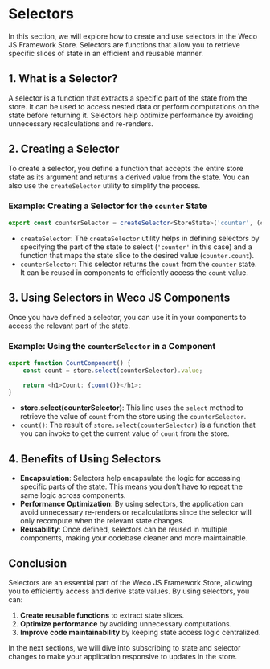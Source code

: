 # Selectors

In this section, we will explore how to create and use selectors in the Weco JS Framework Store. Selectors are functions that allow you to retrieve specific slices of state in an efficient and reusable manner.

## 1. What is a Selector?

A selector is a function that extracts a specific part of the state from the store. It can be used to access nested data or perform computations on the state before returning it. Selectors help optimize performance by avoiding unnecessary recalculations and re-renders.

## 2. Creating a Selector

To create a selector, you define a function that accepts the entire store state as its argument and returns a derived value from the state. You can also use the `createSelector` utility to simplify the process.

### Example: Creating a Selector for the `counter` State

```ts
export const counterSelector = createSelector<StoreState>('counter', (counter) => counter.count);
```

* `createSelector`: The `createSelector` utility helps in defining selectors by specifying the part of the state to select (`'counter'` in this case) and a function that maps the state slice to the desired value (`counter.count`).
* `counterSelector`: This selector returns the `count` from the `counter` state. It can be reused in components to efficiently access the `count` value.

## 3. Using Selectors in Weco JS Components

Once you have defined a selector, you can use it in your components to access the relevant part of the state.

### Example: Using the `counterSelector` in a Component

```ts
export function CountComponent() {
    const count = store.select(counterSelector).value;

    return <h1>Count: {count()}</h1>;
}
```

* **store.select(counterSelector)**: This line uses the `select` method to retrieve the value of `count` from the store using the `counterSelector`.
* `count()`: The result of `store.select(counterSelector)` is a function that you can invoke to get the current value of `count` from the store.

## 4. Benefits of Using Selectors

* **Encapsulation**: Selectors help encapsulate the logic for accessing specific parts of the state. This means you don’t have to repeat the same logic across components.
* **Performance Optimization**: By using selectors, the application can avoid unnecessary re-renders or recalculations since the selector will only recompute when the relevant state changes.
* **Reusability**: Once defined, selectors can be reused in multiple components, making your codebase cleaner and more maintainable.

## Conclusion

Selectors are an essential part of the Weco JS Framework Store, allowing you to efficiently access and derive state values. By using selectors, you can:
1. **Create reusable functions** to extract state slices.
2. **Optimize performance** by avoiding unnecessary computations.
3. **Improve code maintainability** by keeping state access logic centralized.

In the next sections, we will dive into subscribing to state and selector changes to make your application responsive to updates in the store.